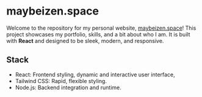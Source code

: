 # maybeizen.space

Welcome to the repository for my personal website, [maybeizen.space](https://maybeizen.space)! This project showcases my portfolio, skills, and a bit about who I am. It is built with **React** and designed to be sleek, modern, and responsive.

## Stack

- React: Frontend styling, dynamic and interactive user interface,
- Tailwind CSS: Rapid, flexible styling.
- Node.js: Backend integration and runtime.
